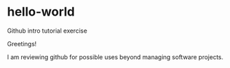 # hello-world
Github intro tutorial exercise

Greetings!

I am reviewing github for possible uses beyond managing software projects.

